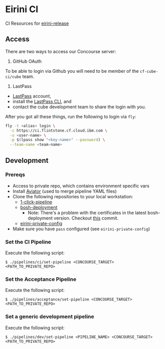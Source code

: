 # Eirini CI

CI Resources for [eirini-release](https://github.com/cloudfoundry-incubator/eirini-release)

## Access

There are two ways to access our Concourse server:

1. GitHub OAuth

To be able to login via Github you will need to be member of the `cf-cube-ci/cube` team.

1. LastPass

- [LastPass](https://lastpass.com) account,  
- install the [LastPass CLI](https://github.com/lastpass/lastpass-cli), and
- contact the cube development team to share the login with you.

After you got all these things, run the following to login via `fly`:

```bash
fly -t <alias> login \
  -c https://ci.flintstone.cf.cloud.ibm.com \
  -u <user-name> \
  -p $(lpass show "<key-name>" --password) \
  --team-name <team-name>
```

## Development

### Prereqs

- Access to private repo, which contains environment specific vars
- Install [Aviator](https://github.com/JulzDiverse/aviator) (used to merge pipeline YAML files)
- Clone the following repositories to your local workstation:
    - [1-click-pipeline](https://github.com/petergtz/1-click-bosh-lite-pipeline)
    - [bosh-deployment](https://github.com/cloudfoundry/bosh-deployment)
       -  Note: There's a problem with the certificates in the latest bosh-deployment version. Checkout [this](https://github.com/cloudfoundry/bosh-deployment/commit/ab64aef9c6a439722e3fd570969c27457095b0a5) commit.
    - [eirini-private-config](https://github.com/cloudfoundry/eirini-private-config)
- Make sure you have `pass` configured (see `eirini-private-config`)

### Set the CI Pipeline

Execute the following script:

`$ ./pipelines/ci/set-pipeline <CONCOURSE_TARGET> <PATH_TO_PRIVATE_REPO>`

### Set the Acceptance Pipeline

Execute the following script:

`$ ./pipelines/acceptance/set-pipeline <CONCOURSE_TARGET> <PATH_TO_PRIVATE_REPO>`

### Set a generic development pipeline

Execute the following script:

`$ ./pipelines/dev/set-pipeline <PIPELINE_NAME> <CONCOURSE_TARGET> <PATH_TO_PRIVATE_REPO>`
